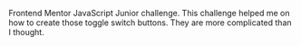 Frontend Mentor JavaScript Junior challenge. This challenge helped me on how to create those toggle switch buttons. They are more complicated than I thought.